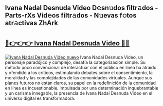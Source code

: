 ## Ivana Nadal Desnuda Video D𝚎sn𝚞dos filtr𝚊dos - Parts-rXs Vid𝚎os filtr𝚊dos - N𝚞evas f𝚘tos atr𝚊ctivas ZhArk

# <h2><a href="http://mb1721.tromn.icu/?c=Ivana+Nadal+Desnuda+Video">🔗👉👉👉 Ivana Nadal Desnuda Video 🔗🔗</a></h2>

[![Ivana Nadal Desnuda Video nuevo](https://i.imgur.com/pEAQMta.gif)](http://mb1721.tromn.icu/?c=Ivana+Nadal+Desnuda+Video)
Ivana Nadal Desnuda Video, un personaje paradójico y complejo, desafía la categorización simple. Su método poco convencional de interactuar con el público en línea ha atraído y ofendido a los críticos, estimulando debates sobre el consentimiento, la moralidad y las complejidades de las comunidades virtuales. Aunque sus planes futuros no están claros, su papel en la redefinición de la comunidad en línea es incuestionable. Impulsada por una determinación inquebrantable y un carisma innegable, la presencia de Ivana Nadal Desnuda Video en el universo digital es transformadora.
